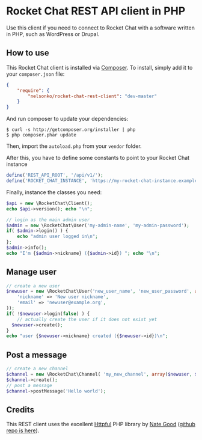 # Rocket Chat REST API client in PHP

Use this client if you need to connect to Rocket Chat with a software written
in PHP, such as WordPress or Drupal.

## How to use

This Rocket Chat client is installed via [Composer](http://getcomposer.org/). To install, simply add it
to your `composer.json` file:

```json
{
    "require": {
        "nelsonko/rocket-chat-rest-client": "dev-master"
    }
}
```

And run composer to update your dependencies:

    $ curl -s http://getcomposer.org/installer | php
    $ php composer.phar update

Then, import the `autoload.php` from your `vendor` folder.

After this, you have to define some constants to point to your Rocket Chat instance

```php
define('REST_API_ROOT', '/api/v1/');
define('ROCKET_CHAT_INSTANCE', 'https://my-rocket-chat-instance.example.org');
```

Finally, instance the classes you need:
```php
$api = new \RocketChat\Client();
echo $api->version(); echo "\n";

// login as the main admin user
$admin = new \RocketChat\User('my-admin-name', 'my-admin-password');
if( $admin->login() ) {
	echo "admin user logged in\n";
};
$admin->info();
echo "I'm {$admin->nickname} ({$admin->id}) "; echo "\n";
```

## Manage user
```php
// create a new user
$newuser = new \RocketChat\User('new_user_name', 'new_user_password', array(
	'nickname' => 'New user nickname',
	'email' => 'newuser@example.org',
));
if( !$newuser->login(false) ) {
	// actually create the user if it does not exist yet
  $newuser->create();
}
echo "user {$newuser->nickname} created ({$newuser->id})\n";
```

## Post a message
```php
// create a new channel
$channel = new \RocketChat\Channel( 'my_new_channel', array($newuser, $admin) );
$channel->create();
// post a message
$channel->postMessage('Hello world');
```
## Credits
This REST client uses the excellent [Httpful](http://phphttpclient.com/) PHP library by [Nate Good](https://github.com/nategood) ([github repo is here](https://github.com/nategood/httpful)).
